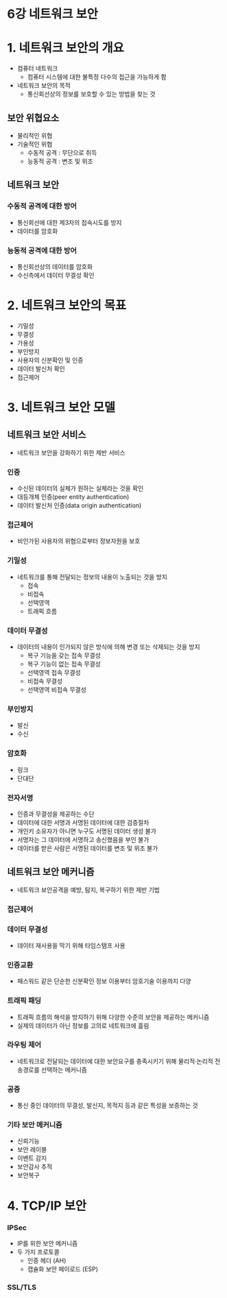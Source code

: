 # 6강 네트워크 보안

# 1. 네트워크 보안의 개요

- 컴퓨터 네트워크
    - 컴퓨터 시스템에 대한 불특정 다수의 접근을 가능하게 함
- 네트워크 보안의 목적
    - 통신회선상의 정보를 보호할 수 있는 방법을 찾는 것

## 보안 위협요소

- 물리적인 위협
- 기술적인 위협
    - 수동적 공격 : 무단으로 취득
    - 능동적 공격 : 변조 및 위조

## 네트워크 보안

### 수동적 공격에 대한 방어

- 통신회선에 대한 제3자의 접속시도를 방지
- 데이터를 암호화

### 능동적 공격에 대한 방어

- 통신회선상의 데이터를 암호화
- 수신측에서 데이터 무결성 확인

# 2. 네트워크 보안의 목표

- 기밀성
- 무결성
- 가용성
- 부인방지
- 사용자의 신분확인 및 인증
- 데이터 발신처 확인
- 접근제어

# 3. 네트워크 보안 모델

## 네트워크 보안 서비스

- 네트워크 보안을 강화하기 위한 제반 서비스

### 인증

- 수신된 데이터의 실체가 원하는 실체라는 것을 확인
- 대등개체 인증(peer entity authentication)
- 데이터 발신처 인증(data origin authentication)

### 접근제어

- 비인가된 사용자의 위협으로부터 정보자원을 보호

### 기밀성

- 네트워크를 통해 전달되는 정보의 내용이 노출되는 것을 방지
    - 접속
    - 비접속
    - 선택영역
    - 트래픽 흐름

### 데이터 무결성

- 데이터의 내용이 인가되지 않은 방식에 의해 변경 또는 삭제되는 것을 방지
    - 복구 기능을 갖는 접속 무결성
    - 복구 기능이 없는 접속 무결성
    - 선택영역 접속 무결성
    - 비접속 무결성
    - 선택영역 비접속 무결성

### 부인방지

- 발신
- 수신

### 암호화

- 링크
- 단대단

### 전자서명

- 인증과 무결성을 제공하는 수단
- 데이터에 대한 서명과 서명된 데이터에 대한 검증절차
- 개인키 소유자가 아니면 누구도 서명된 데이터 생성 불가
- 서명자는 그 데이터에 서명하고 송신했음을 부인 불가
- 데이터를 받은 사람은 서명된 데이터를 변조 및 위조 불가

## 네트워크 보안 메커니즘

- 네트워크 보안공격을 예방, 탐지, 복구하기 위한 제반 기법

### 접근제어

### 데이터 무결성

- 데이터 재사용을 막기 위해 타임스탬프 사용

### 인증교환

- 패스워드 같은 단순한 신분확인 정보 이용부터 암호기술 이용까지 다양

### 트래픽 패딩

- 트래픽 흐름의 해석을 방지하기 위해 다양한 수준의 보안을 제공하는 메커니즘
- 실제의 데이터가 아닌 정보를 고의로 네트워크에 흘림

### 라우팅 제어

- 네트워크로 전달되는 데이터에 대한 보안요구를 충족시키기 위해 물리적·논리적 전송경로를 선택하는 메커니즘

### 공증

- 통신 중인 데이터의 무결성, 발신지, 목적지 등과 같은 특성을 보증하는 것

### 기타 보안 메커니즘

- 신뢰기능
- 보안 레이블
- 이벤트 감지
- 보안감사 추적
- 보안복구

# 4. TCP/IP 보안

### IPSec

- IP를 위한 보안 메커니즘
- 두 가지 프로토콜
    - 인증 헤더 (AH)
    - 캡슐화 보안 페이로드 (ESP)

### SSL/TLS